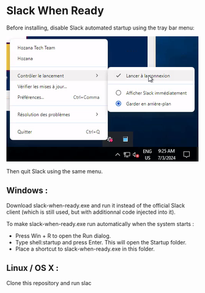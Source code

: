 # Slack When Ready

Before installing, disable Slack automated startup using the tray bar menu:

![Screenshot_20240703_112537.png](Screenshot_20240703_112537.png)

Then quit Slack using the same menu.

## Windows :

Download slack-when-ready.exe and run it instead of the official Slack client (which is still used, but with additionnal code injected into it). 

To make slack-when-ready.exe run automatically when the system starts :

- Press Win + R to open the Run dialog.
- Type shell:startup and press Enter. This will open the Startup folder.
- Place a shortcut to slack-when-ready.exe in this folder.



## Linux / OS X :

Clone this repository and run slac
